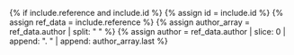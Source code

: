 {% if include.reference and include.id %}
  {% assign id = include.id %}
  {% assign ref_data = include.reference %}
  {% assign author_array = ref_data.author | split: " " %} 
  {% assign author = ref_data.author | slice: 0 | append: ". " | append: author_array.last %}
[^{{ id }}]: {{ author }} 
{% endif %}
